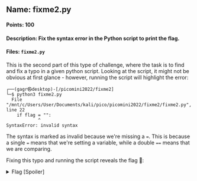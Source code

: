 ## Name: fixme2.py
#### Points: 100
#### Description: Fix the syntax error in the Python script to print the flag.
#### Files: `fixme2.py`

This is the second part of this type of challenge, where the task is to find and fix a typo in a given python script.
Looking at the script, it might not be obvious at first glance - however, running the script will highlight the error: 

```console
┌──(gagr㉿desktop)-[/picomini2022/fixme2]
└─$ python3 fixme2.py
  File "/mnt/c/Users/User/Documents/kali/pico/picomini2022/fixme2/fixme2.py", line 22
    if flag = "":
            ^
SyntaxError: invalid syntax
```
The syntax is marked as invalid because we're missing a `=`. This is because a single `=` means that we're setting a variable, while a double `==` means
that we are comparing.

Fixing this typo and running the script reveals the flag 🚩: 

<details>
  <summary>Flag [Spoiler]</summary>

  ```
  ┌──(gagr㉿DESKTOP-UU62MC8)-[/mnt/…/kali/pico/picomini2022/fixme2]
  └─$ python3 fixme2.py
  That is correct! Here's your flag: picoCTF{3qu4l1ty_n0t_4551gnm3nt_4863e11b}
  ```
</details>
